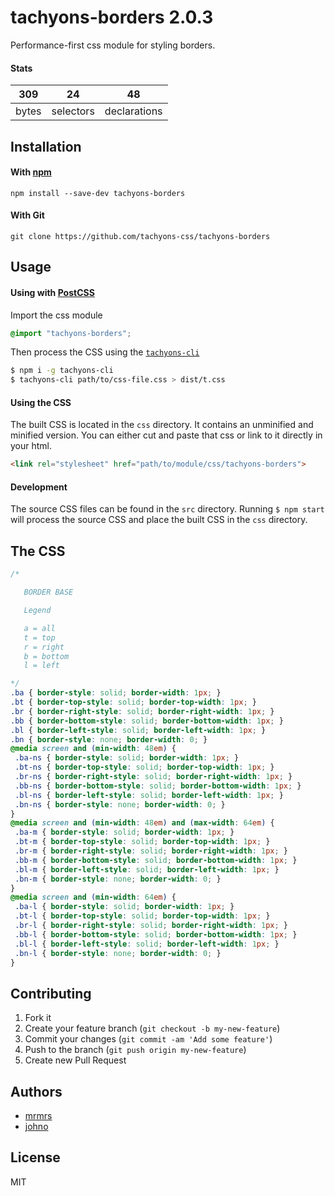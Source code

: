 # tachyons-borders 2.0.3

Performance-first css module for styling borders.

#### Stats

309 | 24 | 48
---|---|---
bytes | selectors | declarations

## Installation

#### With [npm](https://npmjs.com)

```
npm install --save-dev tachyons-borders
```

#### With Git

```
git clone https://github.com/tachyons-css/tachyons-borders
```

## Usage

#### Using with [PostCSS](https://github.com/postcss/postcss)

Import the css module

```css
@import "tachyons-borders";
```

Then process the CSS using the [`tachyons-cli`](https://github.com/tachyons-css/tachyons-cli)

```sh
$ npm i -g tachyons-cli
$ tachyons-cli path/to/css-file.css > dist/t.css
```

#### Using the CSS

The built CSS is located in the `css` directory. It contains an unminified and minified version.
You can either cut and paste that css or link to it directly in your html.

```html
<link rel="stylesheet" href="path/to/module/css/tachyons-borders">
```

#### Development

The source CSS files can be found in the `src` directory.
Running `$ npm start` will process the source CSS and place the built CSS in the `css` directory.

## The CSS

```css
/*

   BORDER BASE

   Legend

   a = all
   t = top
   r = right
   b = bottom
   l = left

*/
.ba { border-style: solid; border-width: 1px; }
.bt { border-top-style: solid; border-top-width: 1px; }
.br { border-right-style: solid; border-right-width: 1px; }
.bb { border-bottom-style: solid; border-bottom-width: 1px; }
.bl { border-left-style: solid; border-left-width: 1px; }
.bn { border-style: none; border-width: 0; }
@media screen and (min-width: 48em) {
 .ba-ns { border-style: solid; border-width: 1px; }
 .bt-ns { border-top-style: solid; border-top-width: 1px; }
 .br-ns { border-right-style: solid; border-right-width: 1px; }
 .bb-ns { border-bottom-style: solid; border-bottom-width: 1px; }
 .bl-ns { border-left-style: solid; border-left-width: 1px; }
 .bn-ns { border-style: none; border-width: 0; }
}
@media screen and (min-width: 48em) and (max-width: 64em) {
 .ba-m { border-style: solid; border-width: 1px; }
 .bt-m { border-top-style: solid; border-top-width: 1px; }
 .br-m { border-right-style: solid; border-right-width: 1px; }
 .bb-m { border-bottom-style: solid; border-bottom-width: 1px; }
 .bl-m { border-left-style: solid; border-left-width: 1px; }
 .bn-m { border-style: none; border-width: 0; }
}
@media screen and (min-width: 64em) {
 .ba-l { border-style: solid; border-width: 1px; }
 .bt-l { border-top-style: solid; border-top-width: 1px; }
 .br-l { border-right-style: solid; border-right-width: 1px; }
 .bb-l { border-bottom-style: solid; border-bottom-width: 1px; }
 .bl-l { border-left-style: solid; border-left-width: 1px; }
 .bn-l { border-style: none; border-width: 0; }
}
```

## Contributing

1. Fork it
2. Create your feature branch (`git checkout -b my-new-feature`)
3. Commit your changes (`git commit -am 'Add some feature'`)
4. Push to the branch (`git push origin my-new-feature`)
5. Create new Pull Request

## Authors

* [mrmrs](http://mrmrs.io)
* [johno](http://johnotander.com)

## License

MIT

